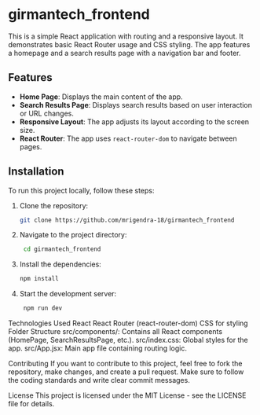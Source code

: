 # girmantech_frontend

This is a simple React application with routing and a responsive layout. It demonstrates basic React Router usage and CSS styling. The app features a homepage and a search results page with a navigation bar and footer.

## Features

- **Home Page**: Displays the main content of the app.
- **Search Results Page**: Displays search results based on user interaction or URL changes.
- **Responsive Layout**: The app adjusts its layout according to the screen size.
- **React Router**: The app uses `react-router-dom` to navigate between pages.

## Installation

To run this project locally, follow these steps:

1. Clone the repository:

   ```bash
   git clone https://github.com/mrigendra-18/girmantech_frontend

2. Navigate to the project directory:
     ```bash
      cd girmantech_frontend

3. Install the dependencies:
     ```bash
     npm install
   
4. Start the development server:
    ```bash
     npm run dev

Technologies Used
React
React Router (react-router-dom)
CSS for styling
Folder Structure
src/components/: Contains all React components (HomePage, SearchResultsPage, etc.).
src/index.css: Global styles for the app.
src/App.jsx: Main app file containing routing logic.



Contributing
If you want to contribute to this project, feel free to fork the repository, make changes, and create a pull request. Make sure to follow the coding standards and write clear commit messages.

License
This project is licensed under the MIT License - see the LICENSE file for details.



